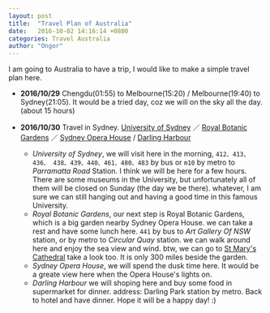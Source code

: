 ```yaml
---
layout: post
title:  "Travel Plan of Australia"
date:   2016-10-02 14:16:14 +0800
categories: Travel Australia
author: "Ongor"
---
```


I am going to Australia to have a trip, I would like to make a simple travel plan here.  
 
* **2016/10/29** Chengdu(01:55) to Melbourne(15:20) / Melbourne(19:40) to Sydney(21:05). It would be a tried day, coz we will on the sky all the day. (about 15 hours)  

* **2016/10/30** Travel in Sydney. [University of Sydney](http://www.mafengwo.cn/poi/5423607.html) ／ [Royal Botanic Gardens](http://www.mafengwo.cn/poi/17651.html) ／ [Sydney Opera House](http://www.mafengwo.cn/poi/17113.html) / [Darling Harbour](http://www.mafengwo.cn/poi/35406.html)<br/>
    * *University of Sydney*, we will visit here in the morning, `412、413、 436、 438、439、440、461、480、483` by bus or `m10` by metro to *Parramatta Road* Station. I think we will be here for a few hours. There are some museums in the University, but unfortunately all of them will be closed on Sunday (the day we be there). whatever, I am sure we can still hanging out and having a good time in this famous University.
    * *Royal Botanic Gardens*, our next step is Royal Botanic Gardens, which is a big garden nearby Sydney Opera House. we can take a rest and have some lunch here. `441` by bus to *Art Gallery Of NSW* station, or by metro to *Circular Quay* station. we can walk around here and enjoy the sea view and wind. btw, we can go to [St Mary's Cathedral](http://www.mafengwo.cn/poi/29752.html) take a look too. It is only 300 miles beside the garden. 
    * *Sydney Opera House*, we will spend the dusk time here. It would be a greate view here when the Opera House's lights on.<br/>
    * *Darling Harbour* we will shoping here and buy some food in supermarket for dinner. address: Darling Park station by metro.
    Back to hotel and have dinner. Hope it will be a happy day! :)

